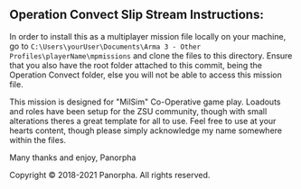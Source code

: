 ## Operation Convect Slip Stream Instructions: ##

In order to install this as a multiplayer mission file locally on your machine, go to ```C:\Users\yourUser\Documents\Arma 3 - Other Profiles\playerName\mpmissions``` and clone the files to this directory. Ensure that you also have the root folder attached to this commit, being the Operation Convect folder, else you will not be able to access this mission file.

This mission is designed for "MilSim" Co-Operative game play. Loadouts and roles have been setup for the ZSU community, though with small alterations theres a great template for all to use. Feel free to use at your hearts content, though please simply acknowledge my name somewhere within the files.

Many thanks and enjoy,
Panorpha

Copyright © 2018-2021 Panorpha. All rights reserved.
